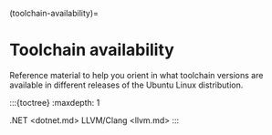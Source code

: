 (toolchain-availability)=
# Toolchain availability

Reference material to help you orient in what toolchain versions are available in different releases of the Ubuntu Linux distribution.

:::{toctree}
:maxdepth: 1

.NET <dotnet.md>
LLVM/Clang <llvm.md>
:::
